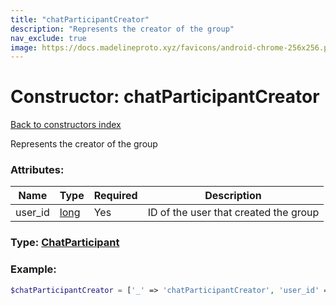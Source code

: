 ```yaml
---
title: "chatParticipantCreator"
description: "Represents the creator of the group"
nav_exclude: true
image: https://docs.madelineproto.xyz/favicons/android-chrome-256x256.png
---
```

# Constructor: chatParticipantCreator  
[Back to constructors index](/API_docs/constructors/index.html)



Represents the creator of the group

### Attributes:

| Name     |    Type       | Required | Description |
|----------|---------------|----------|-------------|
|user\_id|[long](/API_docs/types/long.html) | Yes|ID of the user that created the group|



### Type: [ChatParticipant](/API_docs/types/ChatParticipant.html)


### Example:

```php
$chatParticipantCreator = ['_' => 'chatParticipantCreator', 'user_id' => long];
```  
